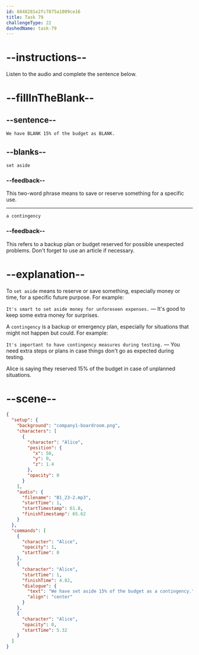 ```yaml
---
id: 6848281e2fc7875a1009ce16
title: Task 79
challengeType: 22
dashedName: task-79
---
```


<!-- (audio) Alice: We have set aside 15% of the budget as a contingency. -->

# --instructions--

Listen to the audio and complete the sentence below.

# --fillInTheBlank--

## --sentence--

`We have BLANK 15% of the budget as BLANK.`

## --blanks--

`set aside`

### --feedback--

This two-word phrase means to save or reserve something for a specific use.

---

`a contingency`

### --feedback--

This refers to a backup plan or budget reserved for possible unexpected problems. Don't forget to use an article if necessary.

# --explanation--

To `set aside` means to reserve or save something, especially money or time, for a specific future purpose. For example:

`It's smart to set aside money for unforeseen expenses.` — It's good to keep some extra money for surprises.

A `contingency` is a backup or emergency plan, especially for situations that might not happen but could. For example:

`It's important to have contingency measures during testing.` — You need extra steps or plans in case things don't go as expected during testing.

Alice is saying they reserved 15% of the budget in case of unplanned situations.

# --scene--

```json
{
  "setup": {
    "background": "company1-boardroom.png",
    "characters": [
      {
        "character": "Alice",
        "position": {
          "x": 50,
          "y": 0,
          "z": 1.4
        },
        "opacity": 0
      }
    ],
    "audio": {
      "filename": "B1_23-2.mp3",
      "startTime": 1,
      "startTimestamp": 61.8,
      "finishTimestamp": 65.62
    }
  },
  "commands": [
    {
      "character": "Alice",
      "opacity": 1,
      "startTime": 0
    },
    {
      "character": "Alice",
      "startTime": 1,
      "finishTime": 4.82,
      "dialogue": {
        "text": "We have set aside 15% of the budget as a contingency.",
        "align": "center"
      }
    },
    {
      "character": "Alice",
      "opacity": 0,
      "startTime": 5.32
    }
  ]
}
```
